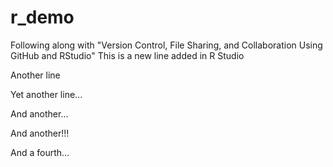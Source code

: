 # r_demo
Following along with "Version Control, File Sharing, and Collaboration Using GitHub and RStudio"
This is a new line added in R Studio

Another line

Yet another line...

And another...

And another!!!

And a fourth...
